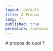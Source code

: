 ```yaml
---
layout: default
title: À Propos
lang: fr
published: true
permalink: /apropos
---
```



A propos de quoi ?
